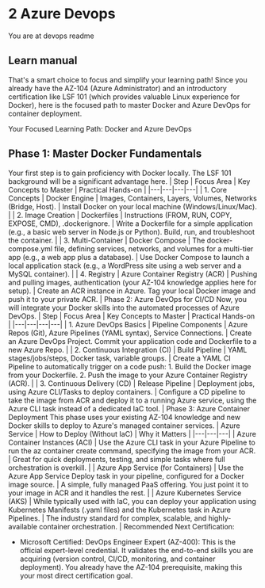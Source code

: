 # 2 Azure Devops

You are at devops readme


## Learn manual

That's a smart choice to focus and simplify your learning path! Since you already have the AZ-104 (Azure Administrator) and an introductory certification like LSF 101 (which provides valuable Linux experience for Docker), here is the focused path to master Docker and Azure DevOps for container deployment.

Your Focused Learning Path: Docker and Azure DevOps

## Phase 1: Master Docker Fundamentals

Your first step is to gain proficiency with Docker locally. The LSF 101 background will be a significant advantage here.
| Step | Focus Area | Key Concepts to Master | Practical Hands-on |
|---|---|---|---|
| 1. Core Concepts | Docker Engine | Images, Containers, Layers, Volumes, Networks (Bridge, Host). | Install Docker on your local machine (Windows/Linux/Mac). |
| 2. Image Creation | Dockerfiles | Instructions (FROM, RUN, COPY, EXPOSE, CMD), .dockerignore. | Write a Dockerfile for a simple application (e.g., a basic web server in Node.js or Python). Build, run, and troubleshoot the container. |
| 3. Multi-Container | Docker Compose | The docker-compose.yml file, defining services, networks, and volumes for a multi-tier app (e.g., a web app plus a database). | Use Docker Compose to launch a local application stack (e.g., a WordPress site using a web server and a MySQL container). |
| 4. Registry | Azure Container Registry (ACR) | Pushing and pulling images, authentication (your AZ-104 knowledge applies here for setup). | Create an ACR instance in Azure. Tag your local Docker image and push it to your private ACR. |
Phase 2: Azure DevOps for CI/CD
Now, you will integrate your Docker skills into the automated processes of Azure DevOps.
| Step | Focus Area | Key Concepts to Master | Practical Hands-on |
|---|---|---|---|
| 1. Azure DevOps Basics | Pipeline Components | Azure Repos (Git), Azure Pipelines (YAML syntax), Service Connections. | Create an Azure DevOps Project. Commit your application code and Dockerfile to a new Azure Repo. |
| 2. Continuous Integration (CI) | Build Pipeline | YAML stages/jobs/steps, Docker task, variable groups. | Create a YAML CI Pipeline to automatically trigger on a code push: 1. Build the Docker image from your Dockerfile. 2. Push the image to your Azure Container Registry (ACR). |
| 3. Continuous Delivery (CD) | Release Pipeline | Deployment jobs, using Azure CLI/Tasks to deploy containers. | Configure a CD pipeline to take the image from ACR and deploy it to a running Azure service, using the Azure CLI task instead of a dedicated IaC tool. |
Phase 3: Azure Container Deployment
This phase uses your existing AZ-104 knowledge and new Docker skills to deploy to Azure's managed container services.
| Azure Service | How to Deploy (Without IaC) | Why it Matters |
|---|---|---|
| Azure Container Instances (ACI) | Use the Azure CLI task in your Azure Pipeline to run the az container create command, specifying the image from your ACR. | Great for quick deployments, testing, and simple tasks where full orchestration is overkill. |
| Azure App Service (for Containers) | Use the Azure App Service Deploy task in your pipeline, configured for a Docker image source. | A simple, fully managed PaaS offering. You just point it to your image in ACR and it handles the rest. |
| Azure Kubernetes Service (AKS) | While typically used with IaC, you can deploy your application using Kubernetes Manifests (.yaml files) and the Kubernetes task in Azure Pipelines. | The industry standard for complex, scalable, and highly-available container orchestration. |
Recommended Next Certification:
 * Microsoft Certified: DevOps Engineer Expert (AZ-400): This is the official expert-level credential. It validates the end-to-end skills you are acquiring (version control, CI/CD, monitoring, and container deployment). You already have the AZ-104 prerequisite, making this your most direct certification goal.